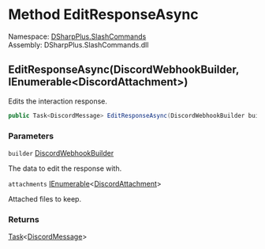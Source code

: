 # Method EditResponseAsync

Namespace: [DSharpPlus.SlashCommands](DSharpPlus.SlashCommands.md)  
Assembly: DSharpPlus.SlashCommands.dll

## <a id="DSharpPlus_SlashCommands_BaseContext_EditResponseAsync_DSharpPlus_Entities_DiscordWebhookBuilder_System_Collections_Generic_IEnumerable_DSharpPlus_Entities_DiscordAttachment__"></a>EditResponseAsync\(DiscordWebhookBuilder, IEnumerable<DiscordAttachment\>\)

Edits the interaction response.

```csharp
public Task<DiscordMessage> EditResponseAsync(DiscordWebhookBuilder builder, IEnumerable<DiscordAttachment> attachments = null)
```

### Parameters

`builder` [DiscordWebhookBuilder](DSharpPlus.Entities.DiscordWebhookBuilder.md)

The data to edit the response with.

`attachments` [IEnumerable](https://learn.microsoft.com/dotnet/api/system.collections.generic.ienumerable\-1)<[DiscordAttachment](DSharpPlus.Entities.DiscordAttachment.md)\>

Attached files to keep.

### Returns

[Task](https://learn.microsoft.com/dotnet/api/system.threading.tasks.task\-1)<[DiscordMessage](DSharpPlus.Entities.DiscordMessage.md)\>

